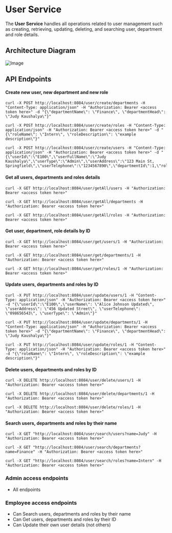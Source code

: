 # User Service

The **User Service** handles all operations related to user management such as creating, retrieving, updating, deleting, and searching user, department and role details.

## Architecture Diagram
![Image](https://github.com/user-attachments/assets/55da1de6-4f58-4f85-845e-bf2e09397500)

## API Endpoints

#### Create new user, new department and new role
```
curl -X POST http://localhost:8084/user/create/departments -H "Content-Type: application/json" -H "Authorization: Bearer <access token here>" -d "{\"departmentName\": \"Finance\", \"departmentHead\": \"Judy Kaushalya\"}"
```
```
curl -X POST http://localhost:8084/user/create/roles -H "Content-Type: application/json" -H "Authorization: Bearer <access token here>" -d "{\"roleName\": \"Intern\", \"roleDescription\": \"example description\"}"
```
```
curl -X POST http://localhost:8084/user/create/users -H "Content-Type: application/json" -H "Authorization: Bearer <access token here>" -d "{\"userId\":\"E100\",\"userFullName\":\"Judy Kaushalya\",\"userType\":\"Admin\",\"userAddress\":\"123 Main St, Springfield\",\"userTelephone\":\"1234567890\",\"departmentId\":1,\"roleId\":1}"
```

#### Get all users, departments and roles details
```
curl -X GET http://localhost:8084/user/getAll/users -H "Authorization: Bearer <access token here>"

```
```
curl -X GET http://localhost:8084/user/getAll/departments -H "Authorization: Bearer <access token here>"
```
```
curl -X GET http://localhost:8084/user/getAll/roles -H "Authorization: Bearer <access token here>"
```

#### Get user, department, role details by ID
```
curl -X GET http://localhost:8084/user/get/users/1 -H "Authorization: Bearer <access token here>"
```
```
curl -X GET http://localhost:8084/user/get/departments/1 -H "Authorization: Bearer <access token here>"
```
```
curl -X GET http://localhost:8084/user/get/roles/1 -H "Authorization: Bearer <access token here>"
```

#### Update users, departments and roles by ID
```
curl -X PUT http://localhost:8084/user/update/users/1 -H "Content-Type: application/json" -H "Authorization: Bearer <access token here>" -d "{\"userId\":\"E100\",\"userName\": \"Alice Johnson Updated\", \"userAddress\": \"456 Updated Street\", \"userTelephone\": \"098656543\", \"userType\": \"Admin\"}"
```
```
curl -X PUT http://localhost:8084/user/update/departments/1 -H "Content-Type: application/json" -H "Authorization: Bearer <access token here>" -d "{\"departmentName\": \"Finance\", \"departmentHead\": \"Judy Kaushalya\"}"
```
```
curl -X PUT http://localhost:8084/user/update/roles/1 -H "Content-Type: application/json" -H "Authorization: Bearer <access token here>" -d "{\"roleName\": \"Intern\", \"roleDescription\": \"example description\"}"
```

#### Delete users, departments and roles by ID
```
curl -X DELETE http://localhost:8084/user/delete/users/1 -H "Authorization: Bearer <access token here>"
```
```
curl -X DELETE http://localhost:8084/user/delete/departments/1 -H "Authorization: Bearer <access token here>"
```

```
curl -X DELETE http://localhost:8084/user/delete/roles/1 -H "Authorization: Bearer <access token here>"
```

#### Search users, departments and roles by their name
```
curl -X GET "http://localhost:8084/user/search/users?name=Judy" -H "Authorization: Bearer <access token here>"
```
```
curl -X GET "http://localhost:8084/user/search/departments?name=Finance" -H "Authorization: Bearer <access token here>"
```
```
curl -X GET "http://localhost:8084/user/search/roles?name=Intern" -H "Authorization: Bearer <access token here>"
```


### Admin access endpoints
* All endpoints


### Employee access endpoints
* Can Search users, departments and roles by their name
* Can Get users, departments and roles by their ID
* Can Update their own user details (not others)
